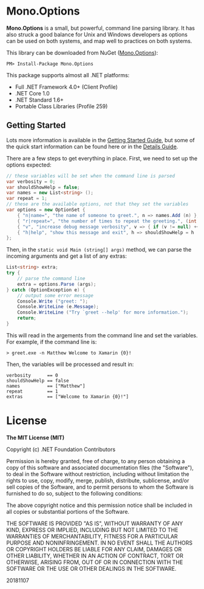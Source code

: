 # Mono.Options

**Mono.Options** is a small, but powerful, command line parsing library.  It has 
also struck a good balance for Unix and Windows developers as options can 
be used on both systems, and map well to practices on both systems.

This library can be downloaded from NuGet ([Mono.Options](https://www.nuget.org/packages/Mono.Options)):

```
PM> Install-Package Mono.Options
```

This package supports almost all .NET platforms:

 - Full .NET Framework 4.0+ (Client Profile)
 - .NET Core 1.0
 - .NET Standard 1.6+
 - Portable Class Libraries (Profile 259)

## Getting Started

Lots more information is available in the [Getting Started Guide](GettingStarted.md), 
but some of the quick start information can be found here or in 
the [Details Guide](Details.md).

There are a few steps to get everything in place. First, we need to set up the 
options expected:

```c#
// these variables will be set when the command line is parsed
var verbosity = 0;
var shouldShowHelp = false;
var names = new List<string> ();
var repeat = 1;
// these are the available options, not that they set the variables
var options = new OptionSet { 
    { "n|name=", "the name of someone to greet.", n => names.Add (n) }, 
    { "r|repeat=", "the number of times to repeat the greeting.", (int r) => repeat = r }, 
    { "v", "increase debug message verbosity", v => { if (v != null) ++verbosity; } }, 
    { "h|help", "show this message and exit", h => shouldShowHelp = h != null },
};
```

Then, in the `static void Main (string[] args)` method, we can parse the incoming 
arguments and get a list of any extras:

```c#
List<string> extra;
try {
    // parse the command line
    extra = options.Parse (args);
} catch (OptionException e) {
    // output some error message
    Console.Write ("greet: ");
    Console.WriteLine (e.Message);
    Console.WriteLine ("Try `greet --help' for more information.");
    return;
}
```

This will read in the argements from the command line and set the variables. For
example, if the command line is:

    > greet.exe -n Matthew Welcome to Xamarin {0}!

Then, the variables will be processed and result in:

    verbosity      == 0
    shouldShowHelp == false
    names          == ["Matthew"]
    repeat         == 1
    extras         == ["Welcome to Xamarin {0}!"]

# License

**The MIT License (MIT)**

Copyright (c) .NET Foundation Contributors

Permission is hereby granted, free of charge, to any person obtaining a copy of this software and associated documentation files (the "Software"), to deal in the Software without restriction, including without limitation the rights to use, copy, modify, merge, publish, distribute, sublicense, and/or sell copies of the Software, and to permit persons to whom the Software is furnished to do so, subject to the following conditions:

The above copyright notice and this permission notice shall be included in all copies or substantial portions of the Software.

THE SOFTWARE IS PROVIDED "AS IS", WITHOUT WARRANTY OF ANY KIND, EXPRESS OR IMPLIED, INCLUDING BUT NOT LIMITED TO THE WARRANTIES OF MERCHANTABILITY, FITNESS FOR A PARTICULAR PURPOSE AND NONINFRINGEMENT. IN NO EVENT SHALL THE AUTHORS OR COPYRIGHT HOLDERS BE LIABLE FOR ANY CLAIM, DAMAGES OR OTHER LIABILITY, WHETHER IN AN ACTION OF CONTRACT, TORT OR OTHERWISE, ARISING FROM, OUT OF OR IN CONNECTION WITH THE SOFTWARE OR THE USE OR OTHER DEALINGS IN THE SOFTWARE.

20181107
